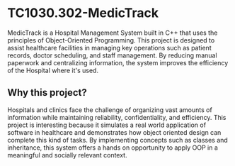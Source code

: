 # TC1030.302-MedicTrack

MedicTrack is a Hospital Management System built in C++ that uses the principles of Object-Oriented Programming. This project is designed to assist healthcare facilities in managing key operations such as patient records, doctor scheduling, and staff management. By reducing manual paperwork and centralizing information, the system improves the efficiency of the Hospital where it's used.

## Why this project? 
Hospitals and clinics face the challenge of organizing vast amounts of information while maintaining reliability, confidentiality, and efficiency. This project is interesting because it simulates a real world application of software in healthcare and demonstrates how object oriented design can complete this kind of tasks. By implementing concepts such as classes and inheritance, this system offers a hands on opportunity to apply OOP in a meaningful and socially relevant context.
